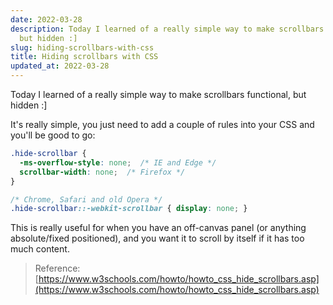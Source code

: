 ```yaml
---
date: 2022-03-28
description: Today I learned of a really simple way to make scrollbars functional,
  but hidden :]
slug: hiding-scrollbars-with-css
title: Hiding scrollbars with CSS
updated_at: 2022-03-28
---
```


Today I learned of a really simple way to make scrollbars functional, but hidden :]

It's really simple, you just need to add a couple of rules into your CSS and you'll be good to go:

```css
.hide-scrollbar {
  -ms-overflow-style: none;  /* IE and Edge */
  scrollbar-width: none;  /* Firefox */
}

/* Chrome, Safari and old Opera */
.hide-scrollbar::-webkit-scrollbar { display: none; }
```

This is really useful for when you have an off-canvas panel (or anything absolute/fixed positioned), and you want it to scroll by itself if it has too much content.

> Reference: [https://www.w3schools.com/howto/howto_css_hide_scrollbars.asp](https://www.w3schools.com/howto/howto_css_hide_scrollbars.asp)
